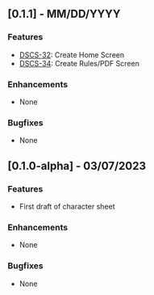 ## [0.1.1] - MM/DD/YYYY

### Features

-   [DSCS-32](https://camburgaler.atlassian.net/browse/DSCS-32): Create Home Screen
-   [DSCS-34](https://camburgaler.atlassian.net/browse/DSCS-34): Create Rules/PDF Screen

### Enhancements

-   None

### Bugfixes

-   None

## [0.1.0-alpha] - 03/07/2023

### Features

-   First draft of character sheet

### Enhancements

-   None

### Bugfixes

-   None
